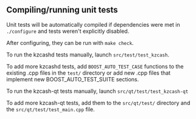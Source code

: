 Compiling/running unit tests
------------------------------------

Unit tests will be automatically compiled if dependencies were met in `./configure`
and tests weren't explicitly disabled.

After configuring, they can be run with `make check`.

To run the kzcashd tests manually, launch `src/test/test_kzcash`.

To add more kzcashd tests, add `BOOST_AUTO_TEST_CASE` functions to the existing
.cpp files in the `test/` directory or add new .cpp files that
implement new BOOST_AUTO_TEST_SUITE sections.

To run the kzcash-qt tests manually, launch `src/qt/test/test_kzcash-qt`

To add more kzcash-qt tests, add them to the `src/qt/test/` directory and
the `src/qt/test/test_main.cpp` file.
